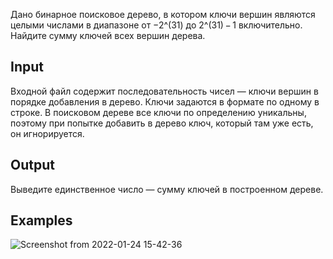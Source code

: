 Дано бинарное поисковое дерево, в котором ключи вершин являются целыми числами в диапазоне от −2^(31) до 2^(31) − 1 включительно. Найдите сумму ключей всех вершин дерева.

## Input
Входной файл содержит последовательность чисел — ключи вершин в порядке добавления в дерево. Ключи задаются в формате по одному в строке.
В поисковом дереве все ключи по определению уникальны, поэтому при попытке добавить в дерево ключ, который там уже есть, он игнорируется.

## Output
Выведите единственное число — сумму ключей в построенном дереве.
## Examples


![Screenshot from 2022-01-24 15-42-36](https://user-images.githubusercontent.com/74289746/150815028-84d8d2d8-f3e6-4240-aa18-3f20e37cce09.png)
